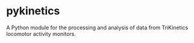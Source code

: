 # pykinetics

A Python module for the processing and analysis of data from TriKinetics locomotor activity monitors.

